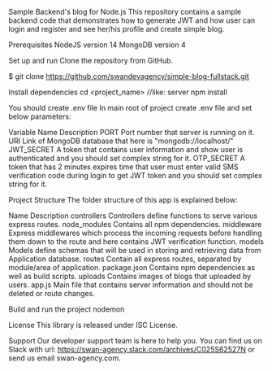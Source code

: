 Sample Backend's blog for Node.js
This repository contains a sample backend code that demonstrates how to generate JWT and how user can login and register and see her/his profile and create simple blog.

Prerequisites
NodeJS version 14
MongoDB version 4

Set up and run
Clone the repository from GitHub.

$ git clone https://github.com/swandevagency/simple-blog-fullstack.git

Install dependencies
cd <project_name> //like: server
npm install

You should create .env file
In main root of project create .env  file and set below parameters:

Variable Name	                Description
PORT	                Port number that server is running on it.
URI	                Link of MongoDB database that here is "mongodb://localhost/<name of database>"
JWT_SECRET	        A token that contains user information and show user is authenticated and you should set complex string for it.
OTP_SECRET	        A token that has 2 minutes expires time that user must enter valid SMS verification code during login to get JWT token and you should set complex string for it.

Project Structure
The folder structure of this app is explained below:

Name	                        Description
controllers	        Controllers define functions to serve various express routes.
node_modules	        Contains all npm dependencies.
middleware	        Express middlewares which process the incoming requests before handling them down to the route and here contains JWT verification function.
models	                Models define schemas that will be used in storing and retrieving data from Application database.
routes	                Contain all express routes, separated by module/area of application.
package.json	        Contains npm dependencies as well as build scripts.
uploads	                Contains images of blogs that uploaded by users.
app.js	                Main file that contains server information and should not be deleted or route changes.

Build and run the project
nodemon

License
This library is released under ISC License.

Support
Our developer support team is here to help you.
You can find us on Slack with url: https://swan-agency.slack.com/archives/C025S62527N or send us email swan-agency.com.
